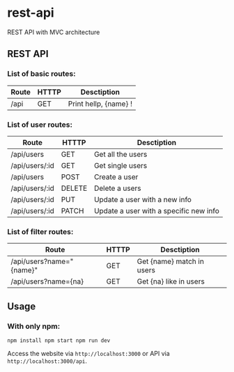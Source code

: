 # rest-api
REST API with MVC architecture

## REST API
### List of basic routes:

Route | HTTTP | Desctiption
----- | ----- | -----------
/api | GET | Print hellp, {name} !

### List of user routes:

Route | HTTTP | Desctiption
----- | ----- | -----------
/api/users | GET | Get all the users
/api/users/:id | GET | Get single users
/api/users | POST | Create a user
/api/users/:id | DELETE | Delete a users
/api/users/:id | PUT | Update a user with a new info
/api/users/:id | PATCH | Update a user with a specific new info

### List of filter  routes:

Route | HTTTP | Desctiption
----- | ----- | -----------
/api/users?name="{name}" | GET | Get {name} match in users
/api/users?name={na} | GET | Get {na} like in users

## Usage
### With only npm:

`npm install
npm start
npm run dev`

Access the website via `http://localhost:3000` or API via `http://localhost:3000/api`.

